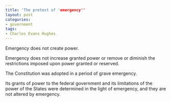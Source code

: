 ```yaml
---
title: 'The pretext of 'emergency''
layout: post
categories:
- government
tags:
- Charles Evans Hughes
---
```


Emergency does not create power.

Emergency does not increase granted power or remove or diminish the restrictions imposed upon power granted or reserved.

The Constitution was adopted in a period of grave emergency.

Its grants of power to the federal government and its limitations of the power of the States were determined in the light of emergency, and they are not altered by emergency.